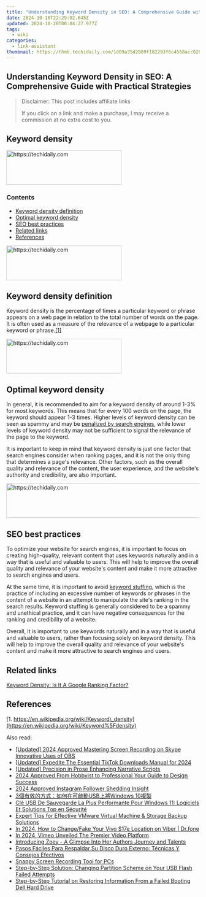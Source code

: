 ```yaml
---
title: "Understanding Keyword Density in SEO: A Comprehensive Guide with Practical Strategies"
date: 2024-10-16T22:29:02.645Z
updated: 2024-10-20T00:04:27.977Z
tags:
  - wiki
categories:
  - link-assistant
thumbnail: https://thmb.techidaily.com/1d09a35d2889f182293f6c4568acc826b5a70f4b0e7972cc64ae0b415a19b02f.jpg
---
```


## Understanding Keyword Density in SEO: A Comprehensive Guide with Practical Strategies

>  Disclaimer: This post includes affiliate links
>
>  If you click on a link and make a purchase, I may receive a commission at no extra cost to you.
>

## Keyword density

<!-- affiliate ads begin -->
<a href="https://laganoo.pxf.io/c/5597632/1484940/16446" target="_top" id="1484940">
  <img src="//a.impactradius-go.com/display-ad/16446-1484940" border="0" alt="https://techidaily.com" width="300" height="90"/>
</a>
<img height="0" width="0" src="https://laganoo.pxf.io/i/5597632/1484940/16446" style="position:absolute;visibility:hidden;" border="0" />
<!-- affiliate ads end -->

### Contents

* [Keyword density definition](https://tools.techidaily.com/link-assistant/products/)
* [Optimal keyword density](https://tools.techidaily.com/link-assistant/products/)
* [SEO best practices](https://tools.techidaily.com/link-assistant/products/)
* [Related links](https://tools.techidaily.com/link-assistant/products/)
* [References](https://tools.techidaily.com/link-assistant/products/)

<!-- affiliate ads begin -->
<a href="https://aidotcom.pxf.io/c/5597632/2129042/19576" target="_top" id="2129042">
  <img src="//a.impactradius-go.com/display-ad/19576-2129042" border="0" alt="https://techidaily.com" width="300" height="90"/>
</a>
<img height="0" width="0" src="https://aidotcom.pxf.io/i/5597632/2129042/19576" style="position:absolute;visibility:hidden;" border="0" />
<!-- affiliate ads end -->

## Keyword density definition

Keyword density is the percentage of times a particular keyword or phrase appears on a web page in relation to the total number of words on the page. It is often used as a measure of the relevance of a webpage to a particular keyword or phrase.[\[1\]](https://tools.techidaily.com/link-assistant/products/)

<!-- affiliate ads begin -->
<a href="https://aligracehair.sjv.io/c/5597632/2012401/19272" target="_top" id="2012401">
  <img src="//a.impactradius-go.com/display-ad/19272-2012401" border="0" alt="https://techidaily.com" width="300" height="90"/>
</a>
<img height="0" width="0" src="https://aligracehair.sjv.io/i/5597632/2012401/19272" style="position:absolute;visibility:hidden;" border="0" />
<!-- affiliate ads end -->

## Optimal keyword density

In general, it is recommended to aim for a keyword density of around 1-3% for most keywords. This means that for every 100 words on the page, the keyword should appear 1-3 times. Higher levels of keyword density can be seen as spammy and may be [penalized by search engines](https://tools.techidaily.com/link-assistant/products/), while lower levels of keyword density may not be sufficient to signal the relevance of the page to the keyword.

It is important to keep in mind that keyword density is just one factor that search engines consider when ranking pages, and it is not the only thing that determines a page's relevance. Other factors, such as the overall quality and relevance of the content, the user experience, and the website's authority and credibility, are also important.

<!-- affiliate ads begin -->
<a href="https://unicoeye.pxf.io/c/5597632/2134235/18498" target="_top" id="2134235">
  <img src="//a.impactradius-go.com/display-ad/18498-2134235" border="0" alt="https://techidaily.com" width="728" height="90"/>
</a>
<img height="0" width="0" src="https://unicoeye.pxf.io/i/5597632/2134235/18498" style="position:absolute;visibility:hidden;" border="0" />
<!-- affiliate ads end -->

## SEO best practices

To optimize your website for search engines, it is important to focus on creating high-quality, relevant content that uses keywords naturally and in a way that is useful and valuable to users. This will help to improve the overall quality and relevance of your website's content and make it more attractive to search engines and users.

At the same time, it is important to avoid [keyword stuffing](https://tools.techidaily.com/link-assistant/products/), which is the practice of including an excessive number of keywords or phrases in the content of a website in an attempt to manipulate the site's ranking in the search results. Keyword stuffing is generally considered to be a spammy and unethical practice, and it can have negative consequences for the ranking and credibility of a website.

Overall, it is important to use keywords naturally and in a way that is useful and valuable to users, rather than focusing solely on keyword density. This will help to improve the overall quality and relevance of your website's content and make it more attractive to search engines and users.

## Related links

[Keyword Density: Is It A Google Ranking Factor?](https://www.searchenginejournal.com/ranking-factors/keyword-density/)

## References

[1. https://en.wikipedia.org/wiki/Keyword\_density](https://en.wikipedia.org/wiki/Keyword%5Fdensity)

<ins class="adsbygoogle"
     style="display:block"
     data-ad-format="autorelaxed"
     data-ad-client="ca-pub-7571918770474297"
     data-ad-slot="1223367746"></ins>

<ins class="adsbygoogle"
     style="display:block"
     data-ad-client="ca-pub-7571918770474297"
     data-ad-slot="8358498916"
     data-ad-format="auto"
     data-full-width-responsive="true"></ins>

<span class="atpl-alsoreadstyle">Also read:</span>
<div><ul>
<li><a href="https://screen-sharing-recording.techidaily.com/updated-2024-approved-mastering-screen-recording-on-skype-innovative-uses-of-obs/"><u>[Updated] 2024 Approved Mastering Screen Recording on Skype Innovative Uses of OBS</u></a></li>
<li><a href="https://tiktok-clips.techidaily.com/updated-expedite-the-essential-tiktok-downloads-manual-for-2024/"><u>[Updated] Expedite The Essential TikTok Downloads Manual for 2024</u></a></li>
<li><a href="https://fox-direct.techidaily.com/updated-precision-in-prose-enhancing-narrative-scripts/"><u>[Updated] Precision in Prose Enhancing Narrative Scripts</u></a></li>
<li><a href="https://some-techniques.techidaily.com/2024-approved-from-hobbyist-to-professional-your-guide-to-design-success/"><u>2024 Approved From Hobbyist to Professional Your Guide to Design Success</u></a></li>
<li><a href="https://instagram-video-files.techidaily.com/2024-approved-instagram-follower-shedding-insight/"><u>2024 Approved Instagram Follower Shedding Insight</u></a></li>
<li><a href="https://win-docs.techidaily.com/3usbwindows-10/"><u>3個有效的方式：如何在可啟動USB上將Windows 10複製</u></a></li>
<li><a href="https://win-docs.techidaily.com/cle-usb-de-sauvegarde-la-plus-performante-pour-windows-11-logiciels-et-solutions-top-en-securite/"><u>Clé USB De Sauvegarde La Plus Performante Pour Windows 11: Logiciels Et Solutions Top en Sécurité</u></a></li>
<li><a href="https://win-docs.techidaily.com/expert-tips-for-effective-vmware-virtual-machine-and-storage-backup-solutions/"><u>Expert Tips for Effective VMware Virtual Machine & Storage Backup Solutions</u></a></li>
<li><a href="https://location-social.techidaily.com/in-2024-how-to-changefake-your-vivo-s17e-location-on-viber-drfone-by-drfone-virtual-android/"><u>In 2024, How to Change/Fake Your Vivo S17e Location on Viber | Dr.fone</u></a></li>
<li><a href="https://vimeo-videos.techidaily.com/in-2024-vimeo-unveiled-the-premier-video-platform/"><u>In 2024, Vimeo Unveiled The Premier Video Platform</u></a></li>
<li><a href="https://win-docs.techidaily.com/introducing-zoey-a-glimpse-into-her-authors-journey-and-talents/"><u>Introducing Zoey - A Glimpse Into Her Authors Journey and Talents</u></a></li>
<li><a href="https://win-docs.techidaily.com/pasos-faciles-para-respaldar-su-disco-duro-externo-tecnicas-y-consejos-efectivos/"><u>Pasos Fáciles Para Respaldar Su Disco Duro Externo: Técnicas Y Consejos Efectivos</u></a></li>
<li><a href="https://digital-screen-recording.techidaily.com/snappy-screen-recording-tool-for-pcs/"><u>Snappy Screen Recording Tool for PCs</u></a></li>
<li><a href="https://win-docs.techidaily.com/step-by-step-solution-changing-partition-scheme-on-your-usb-flash-failed-attempts/"><u>Step-by-Step Solution: Changing Partition Scheme on Your USB Flash Failed Attempts</u></a></li>
<li><a href="https://win-docs.techidaily.com/step-by-step-tutorial-on-restoring-information-from-a-failed-booting-dell-hard-drive/"><u>Step-by-Step Tutorial on Restoring Information From a Failed Booting Dell Hard Drive</u></a></li>
</ul></div>

